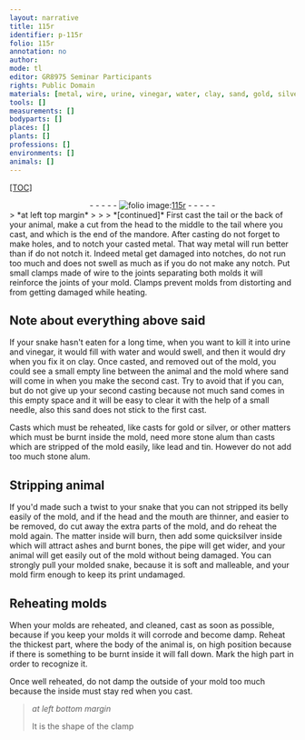 ```yaml
---
layout: narrative
title: 115r
identifier: p-115r
folio: 115r
annotation: no
author:
mode: tl
editor: GR8975 Seminar Participants
rights: Public Domain
materials: [metal, wire, urine, vinegar, water, clay, sand, gold, silver, stone alum, lead, tin, quicksilver, ashes, bones]
tools: []
measurements: []
bodyparts: []
places: []
plants: []
professions: []
environments: []
animals: []
---
```


<p><a href="{{ site.baseurl }}/diplomatic/">[TOC]</a></p><div class="folio" align="center">- - - - - <a href="http://gallica.bnf.fr/ark:/12148/btv1b10500001g/f235.image" target="_blank"><img src="https://cu-mkp.github.io/2017-workshop-edition/assets/photo-icon.png" alt="folio image: " style="display:inline-block; margin-bottom:-3px;"/>115r</a> - - - - - </div>  
> *at left top margin*
> 
> 
>  
*[continued]*
  First cast the tail or the back of your animal, make a cut from the head to the middle to the tail where you cast, and which is the end of the mandore. After casting do not forget to make holes, and to notch your casted <span class="m">metal</span>. That way <span class="m">metal</span> will run better than if do not notch it. Indeed <span class="m">metal</span> get damaged into notches, do not run too much and does not swell as much as if you do not make any notch. Put small clamps made of <span class="m">wire</span> to the joints separating both molds it will reinforce the joints of your mold. Clamps prevent molds from distorting and from getting damaged while heating.
  
  

## Note about everything above said

 
If your snake hasn't eaten for a long time, when you want to kill it into <span class="m">urine</span> and <span class="m">vinegar</span>, it would fill with <span class="m">water</span> and would swell, and then it would dry when you fix it on <span class="m">clay</span>. Once casted, and removed out of the mold, you could see a small empty line between the animal and the mold where <span class="m">sand</span> will come in when you make the second cast. Try to avoid that if you can, but do not give up your second casting because not much <span class="m">sand</span> comes in this empty space and it will be easy to clear it with the help of a small needle, also this <span class="m">sand</span> does not stick to the first cast.
 
Casts which must be reheated, like casts for <span class="m">gold</span> or <span class="m">silver</span>, or other matters which must be burnt inside the mold, need more <span class="m">stone alum</span> than casts which are stripped of the mold easily, like <span class="m">lead</span> and <span class="m">tin</span>. However do not add too much <span class="m">stone alum</span>.
 
 
  

## Stripping animal

 
If you'd made such a twist to your snake that you can not stripped its belly easily of the mold, and if the head and the mouth are thinner, and easier to be removed, do cut away the extra parts of the mold, and do reheat the mold again. The matter inside will burn, then add some <span class="m">quicksilver</span> inside which will attract <span class="m">ashes</span> and burnt <span class="m">bones</span>, the pipe will get wider, and your animal will get easily out of the mold without being damaged. You can strongly pull your molded snake, because it is soft and malleable, and your mold firm enough to keep its print undamaged.
 
 
  

## Reheating molds

 
When your molds are reheated, and cleaned, cast as soon as possible, because if you keep your molds it will corrode and become damp. Reheat the thickest part, where the body of the animal is, on high position because if there is something to be burnt inside it will fall down. Mark the high part in order to recognize it.
 
Once well reheated, do not damp the outside of your mold too much because the inside must stay red when you cast.
 
> *at left bottom margin*
> 
> 
>   It is the shape of the clamp
   
